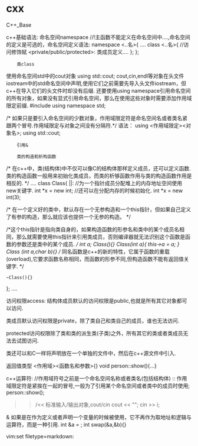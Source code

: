 # cxx
C++_Base

c++基础语法:
        命名空间namespace
//!主函数不能定义在命名空间中....,命名空间的定义是可选的，命名空间定义语法:
namespace <..名>{
....
class <..名>{
//访问修饰赋
<private/public/protected>:
    类成员定义....
    };
};

        类class
使用命名空间std中的cout对象
using std::cout;
cout,cin,endl等对象在头文件iostream中的std命名空间中声明,使用它们之前需要先导入头文件iostream，但c++在导入它们的头文件时却没有后缀.
还要使用using namespace引用命名空间的所有对象，如果没有显式引用命名空间，那么在使用这些对象时需要添加作用域限定前缀.
#include <iostream>
using namespace std;

/*
如果只是要引入命名空间的少数对象，作用域限定符是命名空间名或者类名紧跟两个冒号.作用域限定与对象之间没有分隔符.*/ 语法：
using <作用域限定><对象名>;
using std::cout;

        引用&

        类的构造和析构函数
/*
在c++中，类(结构体)中不仅可以像C的结构体那样定义成员，还可以定义函数.
类的构造函数一般用来初始化类成员，而类的析够函数作用与类的构造函数作用是相反的.
*/
....
class Class{
<public>|<private>|<protected>:
//为一个指针成员分配堆上的内存地址空间使用new关键字.
int *x = new int;
//还可以在分配内存的时候初始化.
int *x = new int(3);

/*
在一个定义好的类中，默认存在一个无参构造和一个this指针，但如果自己定义了有参的构造，那么就应该也提供一个无参的构造。
*/

/*这个this指针是指向类自身的，如果构造函数的形参名和类中的某个成员名相同，那么就需要使用this指针来引用类成员，否则编译器就无法识别这个函数是函数的参数还是类中的某个成员.
*/
int a;
    Class(){}
    Class(int a){
         this->a = a;
    }
    Class (int a,char b){}
/*
 同名函数是c++的新的特性，它属于函数的重载(overload),它要求函数名称相同，而函数的形参不同,但构造函数不能有返回值关键字.
  */

    ~Class(){}
};
....

访问权限access:
结构体成员默认的访问权限是public,也就是所有其它对象都可以访问.

类成员默认访问权限是private，除了类自己和类自己的成员，谁也无法访问.

protected访问权限除了类和类的派生类(子类)之外，所有其它的类或者类成员无法去试图访问.

类还可以和C一样将声明放在一个单独的文件中，然后在c++源文件中引入.

返回值类型 <作用域><函数名和参数>{}
void person::show(){...}

c++运算符:
//作用域符号之前是一个命名空间名称或者类名(包括结构体)
:: 作用域限定符是紧挨在一起的冒号,一般为了引用某个命名空间或者类中的成员时使用;
person::show();

>>/<< 标准输入/输出对象,cout/cin
cout << "";
cin >> i;

& 如果是在作为定义或者声明一个变量的时候被使用，它不再作为取地址和逻辑与运算符，而是一种引用.
int &a = ;
int swap(&a,&b){}

 vim:set filetype=markdown: 

